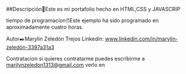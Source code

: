 ##Descripción📝Este es mi portafolio hecho en HTML,CSS y JAVASCRIP

tiempo de programacion⏰Este ejemplo ha sido programado en aproximadamente cuatro horas.

Autor✒️Marylin Zeledón Trejos Linkedin: www.linkedin.com/in/marylin-zeledón-3397a31a3

Contratacion si quieres contratarme puedes escribirme a marilynzeledon1313@gmail.com verlo en
